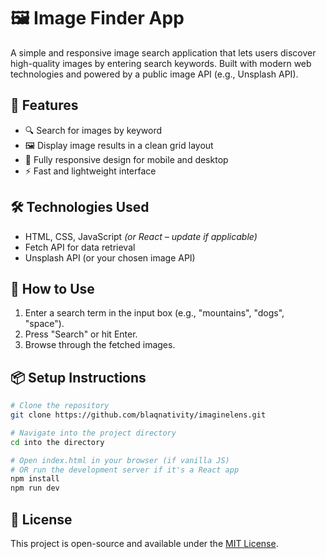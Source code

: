 

# 🖼️ Image Finder App

A simple and responsive image search application that lets users discover high-quality images by entering search keywords. Built with modern web technologies and powered by a public image API (e.g., Unsplash API).

## 🚀 Features

* 🔍 Search for images by keyword
* 🖼️ Display image results in a clean grid layout
* 📱 Fully responsive design for mobile and desktop
* ⚡ Fast and lightweight interface

## 🛠️ Technologies Used

* HTML, CSS, JavaScript *(or React – update if applicable)*
* Fetch API for data retrieval
* Unsplash API (or your chosen image API)

## 📸 How to Use

1. Enter a search term in the input box (e.g., "mountains", "dogs", "space").
2. Press "Search" or hit Enter.
3. Browse through the fetched images.

## 📦 Setup Instructions

```bash
# Clone the repository
git clone https://github.com/blaqnativity/imaginelens.git

# Navigate into the project directory
cd into the directory

# Open index.html in your browser (if vanilla JS)
# OR run the development server if it's a React app
npm install
npm run dev
```

## 📄 License

This project is open-source and available under the [MIT License](LICENSE).

